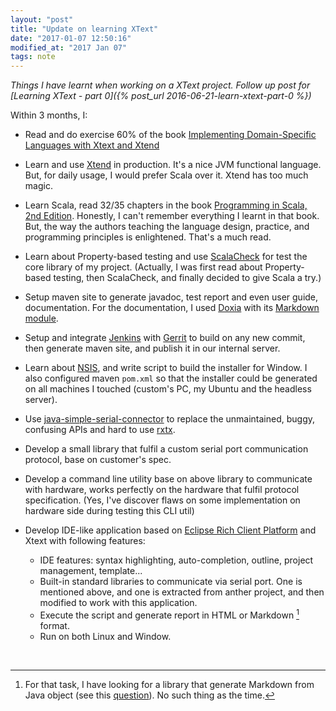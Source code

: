 ```yaml
---
layout: "post"
title: "Update on learning XText"
date: "2017-01-07 12:50:16"
modified_at: "2017 Jan 07"
tags: note
---
```



_Things I have learnt when working on a XText project.
Follow up post for [Learning XText - part 0]({% post_url 2016-06-21-learn-xtext-part-0 %})_

Within 3 months, I:

- Read and do exercise 60% of the book
 [Implementing Domain-Specific Languages with Xtext and Xtend](https://www.packtpub.com/application-development/implementing-domain-specific-languages-xtext-and-xtend)

- Learn and use [Xtend](https://eclipse.org/xtend/) in production. It's a
  nice JVM functional language. But, for daily usage, I would prefer Scala
  over it. Xtend has too much magic.

- Learn Scala, read 32/35 chapters in the book [Programming in Scala, 2nd
  Edition](http://booksites.artima.com/programming_in_scala_2ed). Honestly,
  I can't remember everything I learnt in that book. But, the way the authors
  teaching the language design, practice, and programming principles is
  enlightened. That's a much read.

- Learn about Property-based testing and use
  [ScalaCheck](https://www.scalacheck.org/) for test the core library of my
  project. (Actually, I was first read about Property-based testing, then
  ScalaCheck, and finally decided to give Scala a try.)

- Setup maven site to generate javadoc, test report and even user guide,
  documentation. For the documentation, I used [Doxia](https://maven.apache.org/doxia/)
  with its [Markdown module](http://maven.apache.org/doxia/modules/index.html#Markdown).

- Setup and integrate [Jenkins](https://jenkins.io) with
  [Gerrit](https://www.gerritcodereview.com/) to build on any new commit,
  then generate maven site, and publish it in our internal server.

- Learn about [NSIS](https://sourceforge.net/projects/nsis/), and write script
  to build the installer for Window. I also configured maven `pom.xml` so that
  the installer could be generated on all machines I touched (custom's PC, my
  Ubuntu and the headless server).

- Use [java-simple-serial-connector](https://github.com/scream3r/java-simple-serial-connector)
  to replace the unmaintained, buggy, confusing APIs and hard to use
  [rxtx](http://rxtx.qbang.org/wiki/index.php/Main_Page).

- Develop a small library that fulfil a custom serial port communication
  protocol, base on customer's spec.

- Develop a command line utility base on above library to communicate
  with hardware, works perfectly on the hardware that fulfil protocol
  specification. (Yes, I've discover flaws on some implementation on
  hardware side during testing this CLI util)

- Develop IDE-like application based on [Eclipse Rich Client Platform](https://wiki.eclipse.org/Rich_Client_Platform)
  and Xtext with following features:
  - IDE features: syntax highlighting, auto-completion, outline, project
    management, template...
  - Built-in standard libraries to communicate via serial port. One is mentioned
    above, and one is extracted from anther project, and then modified to work
    with this application.
  - Execute the script and generate report in HTML or Markdown [^md_render_library] format.
  - Run on both Linux and Window.



<br>

[^md_render_library]: For that task, I have looking for a library that generate Markdown from Java object (see this [question](http://softwarerecs.stackexchange.com/questions/35087/java-libraray-to-produce-plain-text-markdown-or-asciidoc)). No such thing as the time.
